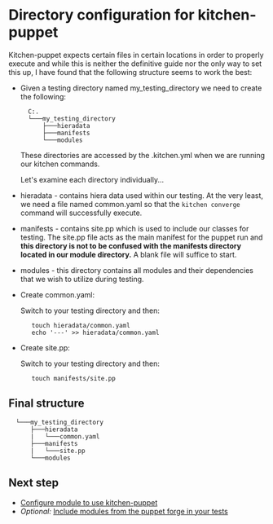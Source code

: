 # Directory configuration for kitchen-puppet

Kitchen-puppet expects certain files in certain locations in order to properly execute and while this
is neither the definitive guide nor the only way to set this up, I have found that the following structure
seems to work the best:

- Given a testing directory named my\_testing\_directory we need to create the following:

  ```shell
    C:.
    └───my_testing_directory
        ├───hieradata
        ├───manifests
        └───modules
  ```

  These directories are accessed by the .kitchen.yml when we are running our kitchen commands.

  Let's examine each directory individually...

- hieradata - contains hiera data used within our testing. At the very least, we need a file named common.yaml so that the `kitchen converge` command will successfully execute.
- manifests - contains site.pp which is used to include our classes for testing. The site.pp file acts as the main manifest for the puppet run and **this directory is not
 to be confused with the manifests directory located in our module directory.** A blank file will suffice to start.
- modules - this directory contains all modules and their dependencies that we wish to utilize during testing.

- Create common.yaml:

    Switch to your testing directory and then:

  ```shell
     touch hieradata/common.yaml
     echo '---' >> hieradata/common.yaml
  ```

- Create site.pp:

    Switch to your testing directory and then:

  ```shell
     touch manifests/site.pp
  ```

## Final structure

  ```shell
    └───my_testing_directory
        ├───hieradata
        |   └───common.yaml
        ├───manifests
        |   └───site.pp
        └───modules
  ```

## Next step

- [Configure module to use kitchen-puppet](modulesetup.md)
- _Optional:_ [Include modules from the puppet forge in your tests](librarian.md)